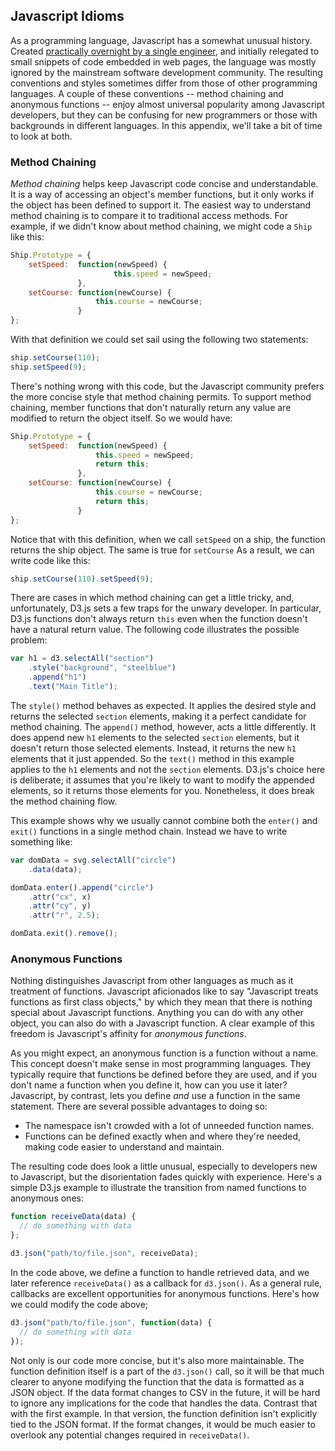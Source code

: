 ## Javascript Idioms

As a programming language, Javascript has a somewhat unusual history. Created [practically overnight by a single engineer](http://www.computerworld.com.au/article/255293/a-z_programming_languages_javascript/), and initially relegated to small snippets of code embedded in web pages, the language was mostly ignored by the mainstream software development community. The resulting conventions and styles sometimes differ from those of other programming languages. A couple of these conventions -- method chaining and anonymous functions -- enjoy almost universal popularity among Javascript developers, but they can be confusing for new programmers or those with backgrounds in different languages. In this appendix, we'll take a bit of time to look at both.

### Method Chaining

_Method chaining_ helps keep Javascript code concise and understandable. It is a way of accessing an object's member functions, but it only works if the object has been defined to support it. The easiest way to understand method chaining is to compare it to traditional access methods. For example, if we didn't know about method chaining, we might code a `Ship` like this:

```javascript
Ship.Prototype = {
    setSpeed:  function(newSpeed) {
        	           this.speed = newSpeed;
               },
    setCourse: function(newCourse) {
                   this.course = newCourse;
               }
};
```

With that definition we could set sail using the following two statements:

```javascript
ship.setCourse(110);
ship.setSpeed(9);
```

There's nothing wrong with this code, but the Javascript community prefers the more concise style that method chaining permits. To support method chaining, member functions that don't naturally return any value are modified to return the object itself. So we would have:

```javascript
Ship.Prototype = {
    setSpeed:  function(newSpeed) {
                   this.speed = newSpeed;
                   return this;
               },
    setCourse: function(newCourse) {
                   this.course = newCourse;
                   return this;
               }
};
```

Notice that with this definition, when we call `setSpeed` on a ship, the function returns the ship object. The same is true for `setCourse` As a result, we can write code like this:

```javascript
ship.setCourse(110).setSpeed(9);
```

There are cases in which method chaining can get a little tricky, and, unfortunately, D3.js sets a few traps for the unwary developer. In particular, D3.js functions don't always return `this` even when the function doesn't have a natural return value. The following code illustrates the possible problem:

```javascript
var h1 = d3.selectAll("section")
    .style("background", "steelblue")
    .append("h1")
    .text("Main Title");
```

The `style()` method behaves as expected. It applies the desired style and returns the selected `section` elements, making it a perfect candidate for method chaining. The `append()` method, however, acts a little differently. It does append new `h1` elements to the selected `section` elements, but it doesn't return those selected elements. Instead, it returns the new `h1` elements that it just appended. So the `text()` method in this example applies to the `h1` elements and not the `section` elements. D3.js's choice here is deliberate; it assumes that you're likely to want to modify the appended elements, so it returns those elements for you. Nonetheless, it does break the method chaining flow.

This example shows why we usually cannot combine both the `enter()` and `exit()` functions in a single method chain. Instead we have to write something like:

```javascript
var domData = svg.selectAll("circle")
    .data(data);

domData.enter().append("circle")
    .attr("cx", x)
    .attr("cy", y)
    .attr("r", 2.5);

domData.exit().remove();
```

### Anonymous Functions

Nothing distinguishes Javascript from other languages as much as it treatment of functions. Javascript aficionados like to say "Javascript treats functions as first class objects," by which they mean that there is nothing special about Javascript functions. Anything you can do with any other object, you can also do with a Javascript function. A clear example of this freedom is Javascript's affinity for _anonymous functions_.

As you might expect, an anonymous function is a function without a name. This concept doesn't make sense in most programming languages. They typically require that functions be defined before they are used, and if you don't name a function when you define it, how can you use it later? Javascript, by contrast, lets you define *and* use a function in the same statement. There are several possible advantages to doing so:

* The namespace isn't crowded with a lot of unneeded function names.
* Functions can be defined exactly when and where they're needed, making code easier to understand and maintain.

The resulting code does look a little unusual, especially to developers new to Javascript, but the disorientation fades quickly with experience. Here's a simple D3.js example to illustrate the transition from named functions to anonymous ones:

```javascript
function receiveData(data) {
  // do something with data
};

d3.json("path/to/file.json", receiveData);
```

In the code above, we define a function to handle retrieved data, and we later reference `receiveData()` as a callback for `d3.json()`. As a general rule, callbacks are excellent opportunities for anonymous functions. Here's how we could modify the code above; 

```javascript
d3.json("path/to/file.json", function(data) {
  // do something with data
});
```

Not only is our code more concise, but it's also more maintainable. The function definition itself is a part of the `d3.json()` call, so it will be that much clearer to anyone modifying the function that the data is formatted as a JSON object. If the data format changes to CSV in the future, it will be hard to ignore any implications for the code that handles the data. Contrast that with the first example. In that version, the function definition isn't explicitly tied to the JSON format. If the format changes, it would be much easier to overlook any potential changes required in `receiveData()`.

